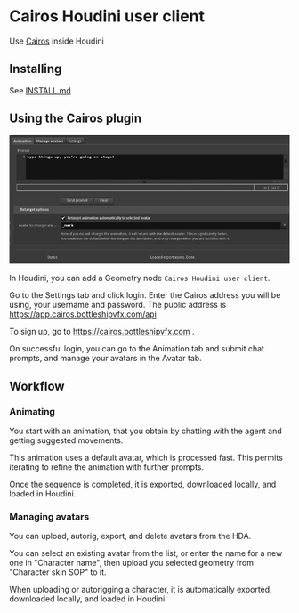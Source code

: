 # Cairos Houdini user client

Use [Cairos](https://cairos.bottleshipvfx.com) inside Houdini

## Installing
See [INSTALL.md](INSTALL.md)

## Using the Cairos plugin

![Cairos HDA](./screenshot-cairos-hda.png)

In Houdini, you can add a Geometry node `Cairos Houdini user client`.

Go to the Settings tab and click login. Enter the Cairos address you will be using, your username and password. The public address is <https://app.cairos.bottleshipvfx.com/api>

To sign up, go to <https://cairos.bottleshipvfx.com> .

On successful login, you can go to the Animation tab and submit chat prompts, and manage your avatars in the Avatar tab.

## Workflow

### Animating

You start with an animation, that you obtain by chatting with the agent and getting suggested movements.

This animation uses a default avatar, which is processed fast. This permits iterating to refine the animation with further prompts.

Once the sequence is completed, it is exported, downloaded locally, and loaded in Houdini.

### Managing avatars
You can upload, autorig, export, and delete avatars from the HDA.

You can select an existing avatar from the list, or enter the name for a new one in "Character name", then upload you selected geometry from "Character skin SOP" to it.

When uploading or autorigging a character, it is automatically exported, downloaded locally, and loaded in Houdini.
